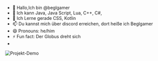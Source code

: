 - 👋 Hallo,Ich bin @beglgamer
- 👀 Ich kann Java, Java Script, Lua, C++, C#, 
- 🌱 Ich Lerne gerade CSS, Kotlin
- 📫 Du kannst mich über discord erreichen, dort heiße ich Beglgamer
- 😄 Pronouns: he/him
- ⚡ Fun fact: Der Globus dreht sich
- 
![Projekt-Demo](https://media2.giphy.com/media/v1.Y2lkPTc5MGI3NjExeDEzZ3UxbTBzNjdqdndldmVjaHh6bDVuaXI2YW84eTRxcHNtNG1mMiZlcD12MV9pbnRlcm5hbF9naWZfYnlfaWQmY3Q9Zw/L1R1tvI9svkIWwpVYr/giphy.gif)
